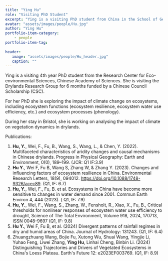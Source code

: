 ```yaml
---
title: "Ying Hu"
role: "Visiting PhD Student"
excerpt: "Ying is a visiting PhD student from China in the School of Geographical Sciences at Bristol University."
avatar: "assets/images/people/Hu.jpg"
author: "Ying Hu"
portfolio-item-category:
    - people
portfolio-item-tag:
    
header:
   image: "assets/images/people/Hu_header.jpg"
   caption: ""
---
```


Ying is a visiting 4th year PhD student from the Research Center for Eco-environmental Sciences, Chinese Academy of Sciences. She is visiting the Drylands Research Group for 6 months funded by a Chinese Council Scholarship (CSC).

For her PhD she is exploring the impact of climate change on ecosystems, including ecosystem functions (ecosystem resilience, ecosystem water use efficiency, etc.) and ecosystem processes (phenology).

During her stay in Bristol, she is working on analysing the impact of climate on vegetation dynamics in drylands.

Publications:
1. **Hu, Y.**, Wei, F., Fu, B., Wang, S., Wang, L., & Chen, Y. (2022). Multifaceted characteristics of aridity changes and causal mechanisms in Chinese drylands. Progress in Physical Geography: Earth and Environment, 0(0), 189–199. (JCR: Q1 IF:3.9)
2. **Hu Y.**, Wei F, Fu B, Wang S, Zhang W, & Zhang Y. (2023). Changes and influencing factors of ecosystem resilience in China. Environmental Research Letters, 18(9), 094012. https://doi.org/10.1088/1748-9326/acec89. (Q1, IF: 6.7)
3. **Hu, Y.**, Wei, F., Fu, B. et al. Ecosystems in China have become more sensitive to changes in water demand since 2001. Commun Earth Environ 4, 444 (2023). ( Q1, IF: 7.9)
4. **Hu, Y.**, Wei, F., Wang, S., Zhang, W., Fensholt, R., Xiao, X., Fu, B., Critical thresholds for nonlinear responses of ecosystem water use efficiency to drought, Science of The Total Environment, Volume 918, 2024, 170713, ISSN 0048-9697 (Q1, IF: 9.8)
5. **Hu Y.**, Wei F, Fu B, et al. (2024) Divergent patterns of rainfall regimes in dry and humid areas of China. Journal of Hydrology: 131243. (Q1, IF: 6.4)
6. Zhuangzhuang Wang, Bojie Fu, Xutong Wu, Shuai Wang, Yingjie Li, Yuhao Feng, Liwei Zhang, **Ying Hu**, Linhai Cheng, Binbin Li. (2024) Distinguishing Trajectories and Drivers of Vegetated Ecosystems in China's Loess Plateau. Earth's Future 12: e2023EF003769. (Q1, IF: 8.9)

